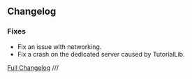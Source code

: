 ## Changelog

### Fixes

- Fix an issue with networking.
- Fix a crash on the dedicated server caused by TutorialLib.

[Full Changelog](https://github.com/JamCoreModding/utility-belt/compare/1.3.1+1.19.2...1.3.2+1.19.2)
///
